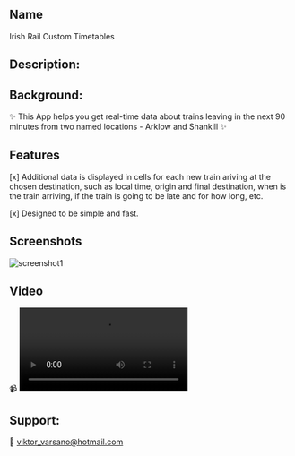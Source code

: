 ## Name
Irish Rail Custom Timetables

## Description:


## Background:
:sparkles: This App helps you get real-time data about trains leaving in the next 90 minutes from two named locations - Arklow and Shankill :sparkles:


## Features
[x] Additional data is displayed in cells for each new train ariving at the chosen destination, such as local time, origin and final destination, when is the train arriving, if the train is going to be late and for how long, etc.

[x] Designed to be simple and fast. 


## Screenshots
![screenshot1](https://github.com/ViktorVarsano/IrishRailCustomTimetables/blob/main/CustomScreenshot1.png?raw=true "screenshot1") 


## Video

:video_camera: ![Irish Rail Custom Timetables Video](https://github.com/ViktorVarsano/IrishRailCustomTimetables/blob/main/vv-test-4.mp4?raw=true "Demo1")

## Support:
:rocket: viktor_varsano@hotmail.com
